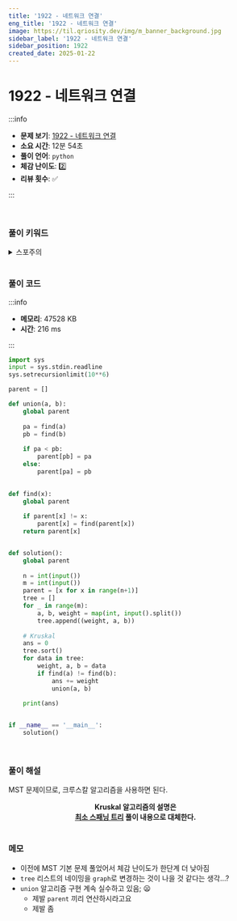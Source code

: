 ```yaml
---
title: '1922 - 네트워크 연결'
eng_title: '1922 - 네트워크 연결'
image: https://til.qriosity.dev/img/m_banner_background.jpg
sidebar_label: '1922 - 네트워크 연결'
sidebar_position: 1922
created_date: 2025-01-22
---
```


# 1922 - 네트워크 연결

:::info

- **문제 보기**: [1922 - 네트워크 연결](https://www.acmicpc.net/problem/1922)
- **소요 시간**: 12분 54초
- **풀이 언어**: `python`
- **체감 난이도**: 2️⃣
- **리뷰 횟수**: ✅

:::

<br />

### 풀이 키워드

<details>
<summary>스포주의</summary>

`그래프` `최소스패닝트리` `유니온파인드`

</details>

<br />

### 풀이 코드

:::info

- **메모리**: 47528 KB
- **시간**: 216 ms

:::

```python
import sys
input = sys.stdin.readline
sys.setrecursionlimit(10**6)

parent = []

def union(a, b):
    global parent
    
    pa = find(a)
    pb = find(b)
    
    if pa < pb:
        parent[pb] = pa
    else:
        parent[pa] = pb
    

def find(x):
    global parent
    
    if parent[x] != x:
        parent[x] = find(parent[x])
    return parent[x]


def solution():
    global parent
    
    n = int(input())
    m = int(input())
    parent = [x for x in range(n+1)]
    tree = []
    for _ in range(m):
        a, b, weight = map(int, input().split())
        tree.append((weight, a, b))
        
    # Kruskal
    ans = 0
    tree.sort()
    for data in tree:
        weight, a, b = data
        if find(a) != find(b):
            ans += weight
            union(a, b)
            
    print(ans)


if __name__ == '__main__':
    solution()
```

<br />

### 풀이 해설

MST 문제이므로, 크루스칼 알고리즘을 사용하면 된다.

<center>
<span style={{fontSize:"28px"}}>
<b>Kruskal 알고리즘의 설명은<br />
<a href="http://til.qriosity.dev/featured/ps/boj/1197">최소 스패닝 트리</a> 풀이 내용으로 대체한다.
</b>
</span>
</center>
<br />

### 메모
- 이전에 MST 기본 문제 풀었어서 체감 난이도가 한단계 더 낮아짐
- `tree` 리스트의 네이밍을 `graph`로 변경하는 것이 나을 것 같다는 생각...?
- `union` 알고리즘 구현 계속 실수하고 있음; 😦
    - 제발 `parent` 끼리 연산하시라고요
    - 제발 좀
